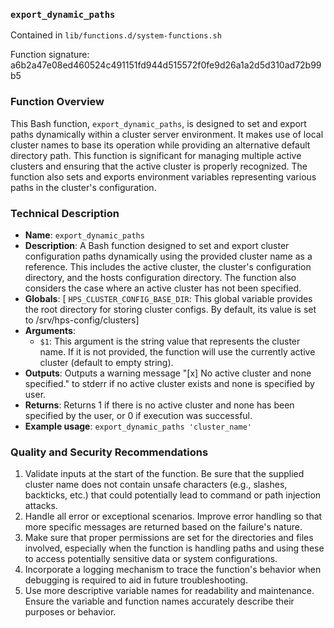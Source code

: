 ### `export_dynamic_paths`

Contained in `lib/functions.d/system-functions.sh`

Function signature: a6b2a47e08ed460524c491151fd944d515572f0fe9d26a1a2d5d310ad72b99b5

### Function Overview

This Bash function, `export_dynamic_paths`, is designed to set and export paths dynamically within a cluster server environment. It makes use of local cluster names to base its operation while providing an alternative default directory path. This function is significant for managing multiple active clusters and ensuring that the active cluster is properly recognized. The function also sets and exports environment variables representing various paths in the cluster's configuration.

### Technical Description

- **Name**: `export_dynamic_paths`
- **Description**: A Bash function designed to set and export cluster configuration paths dynamically using the provided cluster name as a reference. This includes the active cluster, the cluster's configuration directory, and the hosts configuration directory. The function also considers the case where an active cluster has not been specified.
- **Globals**: [ `HPS_CLUSTER_CONFIG_BASE_DIR`: This global variable provides the root directory for storing cluster configs. By default, its value is set to /srv/hps-config/clusters]
- **Arguments**: 
    - `$1`: This argument is the string value that represents the cluster name. If it is not provided, the function will use the currently active cluster (default to empty string).
- **Outputs**: Outputs a warning message "[x] No active cluster and none specified." to stderr if no active cluster exists and none is specified by user.
- **Returns**: Returns 1 if there is no active cluster and none has been specified by the user, or 0 if execution was successful.
- **Example usage**: `export_dynamic_paths 'cluster_name'`
 
### Quality and Security Recommendations
1. Validate inputs at the start of the function. Be sure that the supplied cluster name does not contain unsafe characters (e.g., slashes, backticks, etc.) that could potentially lead to command or path injection attacks.
2. Handle all error or exceptional scenarios. Improve error handling so that more specific messages are returned based on the failure's nature.
3. Make sure that proper permissions are set for the directories and files involved, especially when the function is handling paths and using these to access potentially sensitive data or system configurations.
4. Incorporate a logging mechanism to trace the function's behavior when debugging is required to aid in future troubleshooting.
5. Use more descriptive variable names for readability and maintenance. Ensure the variable and function names accurately describe their purposes or behavior.

